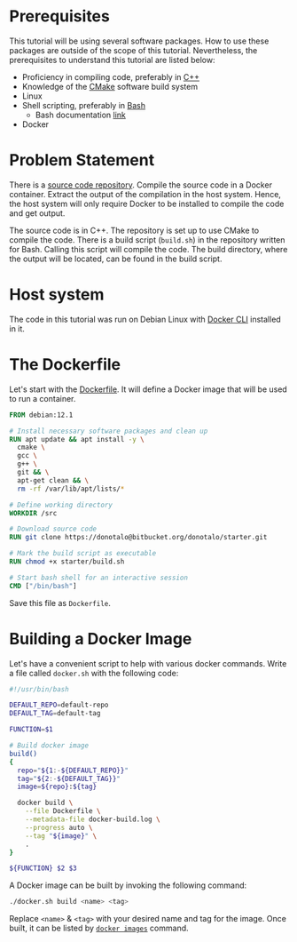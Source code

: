 # Prerequisites

This tutorial will be using several software packages. How to use these packages are outside of the scope of this tutorial. Nevertheless, the prerequisites to understand this tutorial are listed below:

- Proficiency in compiling code, preferably in [C++](https://isocpp.org/)
- Knowledge of the [CMake](https://cmake.org/) software build system
- Linux
- Shell scripting, preferably in [Bash](https://www.gnu.org/software/bash/)
  - Bash documentation [link](https://www.gnu.org/software/bash/manual/bash.html)
- Docker

# Problem Statement

There is a [source code repository](https://bitbucket.org/donotalo/starter/). Compile the source code in a Docker container. Extract the output of the compilation in the host system. Hence, the host system will only require Docker to be installed to compile the code and get output.

The source code is in C++. The repository is set up to use CMake to compile the code. There is a build script (`build.sh`) in the repository written for Bash. Calling this script will compile the code. The build directory, where the output will be located, can be found in the build script.

# Host system

The code in this tutorial was run on Debian Linux with [Docker CLI](https://docs.docker.com/engine/install/) installed in it.

# The Dockerfile

Let's start with the [Dockerfile](https://docs.docker.com/engine/reference/builder/). It will define a Docker image that will be used to run a container.

```Dockerfile
FROM debian:12.1

# Install necessary software packages and clean up
RUN apt update && apt install -y \
  cmake \
  gcc \
  g++ \
  git && \
  apt-get clean && \
  rm -rf /var/lib/apt/lists/*

# Define working directory
WORKDIR /src

# Download source code
RUN git clone https://donotalo@bitbucket.org/donotalo/starter.git

# Mark the build script as executable
RUN chmod +x starter/build.sh

# Start bash shell for an interactive session
CMD ["/bin/bash"]
```

Save this file as `Dockerfile`.

# Building a Docker Image

Let's have a convenient script to help with various docker commands. Write a file called `docker.sh` with the following code:

```bash
#!/usr/bin/bash

DEFAULT_REPO=default-repo
DEFAULT_TAG=default-tag

FUNCTION=$1

# Build docker image
build()
{
  repo="${1:-${DEFAULT_REPO}}"
  tag="${2:-${DEFAULT_TAG}}"
  image=${repo}:${tag}

  docker build \
    --file Dockerfile \
    --metadata-file docker-build.log \
    --progress auto \
    --tag "${image}" \
    .
}

${FUNCTION} $2 $3
```

A Docker image can be built by invoking the following command:
```bash
./docker.sh build <name> <tag>
```
Replace `<name>` & `<tag>` with your desired name and tag for the image. Once built, it can be listed by [`docker images`](https://docs.docker.com/engine/reference/commandline/images/) command.

